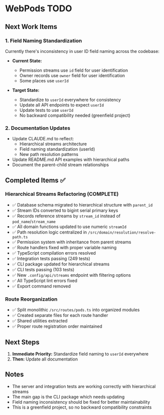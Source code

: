 # WebPods TODO

## Next Work Items

### 1. Field Naming Standardization

Currently there's inconsistency in user ID field naming across the codebase:

- **Current State:**
  - Permission streams use `id` field for user identification
  - Owner records use `owner` field for user identification
  - Some places use `userId`

- **Target State:**
  - Standardize to `userId` everywhere for consistency
  - Update all API endpoints to expect `userId`
  - Update tests to use `userId`
  - No backward compatibility needed (greenfield project)

### 2. Documentation Updates

- Update CLAUDE.md to reflect:
  - Hierarchical streams architecture
  - Field naming standardization (userId)
  - New path resolution patterns
- Update README.md API examples with hierarchical paths
- Document the parent-child stream relationships

## Completed Items ✅

### Hierarchical Streams Refactoring (COMPLETE)

- ✅ Database schema migrated to hierarchical structure with `parent_id`
- ✅ Stream IDs converted to bigint serial primary keys
- ✅ Records reference streams by `stream_id` instead of `pod_name`/`stream_name`
- ✅ All domain functions updated to use numeric `streamId`
- ✅ Path resolution logic centralized in `/src/domain/resolution/resolve-path.ts`
- ✅ Permission system with inheritance from parent streams
- ✅ Route handlers fixed with proper variable naming
- ✅ TypeScript compilation errors resolved
- ✅ Integration tests passing (249 tests)
- ✅ CLI package updated for hierarchical streams
- ✅ CLI tests passing (103 tests)
- ✅ New `.config/api/streams` endpoint with filtering options
- ✅ All TypeScript lint errors fixed
- ✅ Export command removed

### Route Reorganization

- ✅ Split monolithic `/src/routes/pods.ts` into organized modules
- ✅ Created separate files for each route handler
- ✅ Shared utilities extracted
- ✅ Proper route registration order maintained

## Next Steps

1. **Immediate Priority:** Standardize field naming to `userId` everywhere
2. **Then:** Update all documentation

## Notes

- The server and integration tests are working correctly with hierarchical streams
- The main gap is the CLI package which needs updating
- Field naming inconsistency should be fixed for better maintainability
- This is a greenfield project, so no backward compatibility constraints
